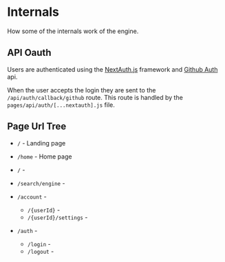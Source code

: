 # Internals

How some of the internals work of the engine.

## API Oauth

Users are authenticated using the [NextAuth.js](https://next-auth.js.org/) framework and [Github Auth](https://docs.github.com/en/apps/oauth-apps/building-oauth-apps) api.

When the user accepts the login they are sent to the `/api/auth/callback/github` route. This route is handled by the `pages/api/auth/[...nextauth].js` file.

## Page Url Tree

- `/` - Landing page
- `/home` - Home page

- `/` - 
- `/search/engine` - 
- `/account` -
    - `/{userId}` - 
    - `/{userId}/settings` - 
- `/auth` - 
    - `/login` - 
    - `/logout` - 